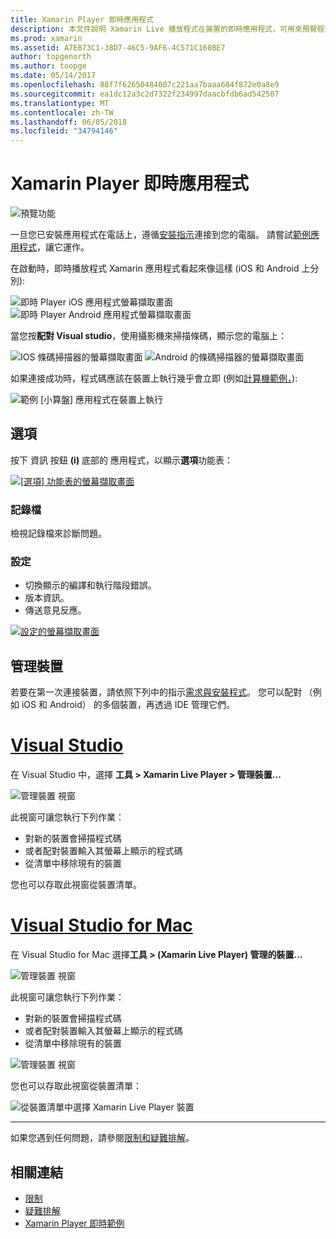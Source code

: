```yaml
---
title: Xamarin Player 即時應用程式
description: 本文件說明 Xamarin Live 播放程式在裝置的即時應用程式，可用來預覽程式碼變更。 其中也會討論安裝程式、 範例、 記錄、 管理裝置和更多的設定。
ms.prod: xamarin
ms.assetid: A7EB73C1-38D7-46C5-9AF6-4C571C168BE7
author: topgenorth
ms.author: toopge
ms.date: 05/14/2017
ms.openlocfilehash: 88f7f62650484007c221aa7baaa684f872e0a8e9
ms.sourcegitcommit: ea1dc12a3c2d7322f234997daacbfdb6ad542507
ms.translationtype: MT
ms.contentlocale: zh-TW
ms.lasthandoff: 06/05/2018
ms.locfileid: "34794146"
---
```

# <a name="xamarin-live-player-app"></a>Xamarin Player 即時應用程式

![預覽功能](~/media/shared/preview.png)

一旦您已安裝應用程式在電話上，遵循[安裝指示](~/tools/live-player/install.md)連接到您的電腦。 請嘗試[範例應用程式](~/tools/live-player/samples.md)，讓它運作。

在啟動時，即時播放程式 Xamarin 應用程式看起來像這樣 (iOS 和 Android 上分別):

![即時 Player iOS 應用程式螢幕擷取畫面](player-images/app-iphone-sml.png) ![即時 Player Android 應用程式螢幕擷取畫面](player-images/app-android-sml.png)

當您按**配對 Visual studio**，使用攝影機來掃描條碼，顯示您的電腦上：

![IOS 條碼掃描器的螢幕擷取畫面](player-images/scan-iphone-sml.png) ![Android 的條碼掃描器的螢幕擷取畫面](player-images/scan-android-sml.png)

如果連接成功時，程式碼應該在裝置上執行幾乎會立即 (例如[計算機範例，](https://developer.xamarin.com/samples/mobile/LivePlayer/BasicCalculator)):

![範例 [小算盤] 應用程式在裝置上執行](player-images/basic-calculator-iphone-sml.png)

## <a name="options"></a>選項

按下 資訊 按鈕 **(i)** 底部的 應用程式，以顯示**選項**功能表：

[![[選項] 功能表的螢幕擷取畫面](player-images/options-sml.png)](player-images/options.png#lightbox)

### <a name="logs"></a>記錄檔

檢視記錄檔來診斷問題。

### <a name="settings"></a>設定

- 切換顯示的編譯和執行階段錯誤。
- 版本資訊。
- 傳送意見反應。

[![設定的螢幕擷取畫面](player-images/settings-sml.png)](player-images/settings.png#lightbox)

## <a name="managing-devices"></a>管理裝置

若要在第一次連接裝置，請依照下列中的指示[需求與安裝程式](~/tools/live-player/install.md)。 您可以配對 （例如 iOS 和 Android） 的多個裝置，再透過 IDE 管理它們。

# <a name="visual-studiotabwindows"></a>[Visual Studio](#tab/windows)

在 Visual Studio 中，選擇 **工具 > Xamarin Live Player > 管理裝置...**

![管理裝置 視窗](player-images/manage-tools-menu-vs.png)

此視窗可讓您執行下列作業：

- 對新的裝置會掃描程式碼
- 或者配對裝置輸入其螢幕上顯示的程式碼
- 從清單中移除現有的裝置

您也可以存取此視窗從裝置清單。

# <a name="visual-studio-for-mactabmacos"></a>[Visual Studio for Mac](#tab/macos)

在 Visual Studio for Mac 選擇**工具 > (Xamarin Live Player) 管理的裝置...**

![管理裝置 視窗](player-images/manage-tools-menu.png)

此視窗可讓您執行下列作業：

- 對新的裝置會掃描程式碼
- 或者配對裝置輸入其螢幕上顯示的程式碼
- 從清單中移除現有的裝置

![管理裝置 視窗](player-images/manage.png)

您也可以存取此視窗從裝置清單：

![從裝置清單中選擇 Xamarin Live Player 裝置](player-images/manage-device-menu.png)

-----

如果您遇到任何問題，請參閱[限制和疑難排解](~/tools/live-player/troubleshooting.md)。

## <a name="related-links"></a>相關連結

- [限制](~/tools/live-player/limitations.md)
- [疑難排解](~/tools/live-player/troubleshooting.md)
- [Xamarin Player 即時範例](samples.md)
